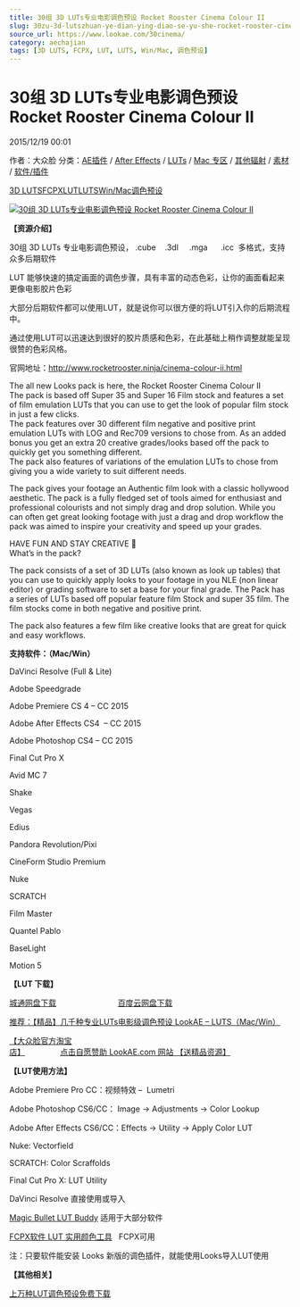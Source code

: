 ```yaml
---
title: 30组 3D LUTs专业电影调色预设 Rocket Rooster Cinema Colour II
slug: 30zu-3d-lutszhuan-ye-dian-ying-diao-se-yu-she-rocket-rooster-cinema-colour-ii
source_url: https://www.lookae.com/30cinema/
category: aechajian
tags: [3D LUTS, FCPX, LUT, LUTS, Win/Mac, 调色预设]
---
```

# 30组 3D LUTs专业电影调色预设 Rocket Rooster Cinema Colour II

2015/12/19 00:01

作者：大众脸
分类：[AE插件](https://www.lookae.com/after-effects/aechajian/) / [After Effects](https://www.lookae.com/after-effects/) / [LUTs](https://www.lookae.com/sucai/lutsfile/) / [Mac 专区](https://www.lookae.com/mac-osx/) / [其他辐射](https://www.lookae.com/others/) / [素材](https://www.lookae.com/sucai/) / [软件/插件](https://www.lookae.com/qitarjcj/)

[3D LUTS](https://www.lookae.com/tag/3d-luts/)[FCPX](https://www.lookae.com/tag/fcpx/)[LUT](https://www.lookae.com/tag/lut/)[LUTS](https://www.lookae.com/tag/luts/)[Win/Mac](https://www.lookae.com/tag/winmac/)[调色预设](https://www.lookae.com/tag/%e8%b0%83%e8%89%b2%e9%a2%84%e8%ae%be/)

[![30组 3D LUTs专业电影调色预设 Rocket Rooster Cinema Colour II](https://www.lookae.com/wp-content/uploads/2015/12/30Cinema.jpg "30组 3D LUTs专业电影调色预设 Rocket Rooster Cinema Colour II-LookAE.com")](https://www.lookae.com/wp-content/uploads/2015/12/30Cinema.jpg)

**【资源介绍】**

30组 3D LUTs 专业电影调色预设， .cube    .3dl     .mga      .icc  多格式，支持众多后期软件

LUT 能够快速的搞定画面的调色步骤，具有丰富的动态色彩，让你的画面看起来更像电影胶片色彩

大部分后期软件都可以使用LUT，就是说你可以很方便的将LUT引入你的后期流程中。

通过使用LUT可以迅速达到很好的胶片质感和色彩，在此基础上稍作调整就能呈现很赞的色彩风格。

官网地址：http://www.rocketrooster.ninja/cinema-colour-ii.html

The all new Looks pack is here, the Rocket Rooster Cinema Colour II  
The pack is based off Super 35 and Super 16 Film stock and features a set of film emulation LUTs that you can use to get the look of popular film stock in just a few clicks.  
The pack features over 30 different film negative and positive print emulation LUTs with LOG and Rec709 versions to chose from. As an added bonus you get an extra 20 creative grades/looks based off the pack to quickly get you something different.  
The pack also features of variations of the emulation LUTs to chose from giving you a wide variety to suit different needs.

The pack gives your footage an Authentic film look with a classic hollywood aesthetic. The pack is a fully fledged set of tools aimed for enthusiast and professional colourists and not simply drag and drop solution. While you can often get great looking footage with just a drag and drop workflow the pack was aimed to inspire your creativity and speed up your grades.

HAVE FUN AND STAY CREATIVE 🙂  
What’s in the pack?

The pack consists of a set of 3D LUTs (also known as look up tables) that you can use to quickly apply looks to your footage in you NLE (non linear editor) or grading software to set a base for your final grade. The Pack has a series of LUTs based off popular feature film Stock and super 35 film. The film stocks come in both negative and positive print.

The pack also features a few film like creative looks that are great for quick and easy workflows.

**支持软件：（Mac/Win）**

DaVinci Resolve (Full & Lite)

Adobe Speedgrade

Adobe Premiere CS 4 – CC 2015

Adobe After Effects CS4  – CC 2015

Adobe Photoshop CS4 – CC 2015

Final Cut Pro X

Avid MC 7

Shake

Vegas

Edius

Pandora Revolution/Pixi

CineForm Studio Premium

Nuke

SCRATCH

Film Master

Quantel Pablo

BaseLight

Motion 5

**【LUT 下载】**

[城通网盘下载](http://lookae.ctfile.com/file/138827804)                            [百度云网盘下载](https://pan.baidu.com/s/1nu3Hdjz)

[推荐：【精品】几千种专业LUTs电影级调色预设 LookAE – LUTS（Mac/Win）](https://www.lookae.com/lookaeluts/)

[【大众脸官方淘宝店】](https://lookae.taobao.com/)                [点击自愿赞助 LookAE.com 网站 【送精品资源】](https://www.lookae.com/sponsor/)

**【LUT使用方法】**

Adobe Premiere Pro CC：视频特效 –  Lumetri

Adobe Photoshop CS6/CC： Image → Adjustments → Color Lookup

Adobe After Effects CS6/CC：Effects → Utility → Apply Color LUT

Nuke: Vectorfield

SCRATCH: Color Scraffolds

Final Cut Pro X: LUT Utility

DaVinci Resolve 直接使用或导入

[Magic Bullet LUT Buddy](https://www.redgiant.com/downloads/free-products/) 适用于大部分软件

[FCPX软件 LUT 实用颜色工具](https://www.lookae.com/fcpx-lut/)   FCPX可用

注：只要软件能安装 Looks 新版的调色插件，就能使用Looks导入LUT使用

**【其他相关】**

[上万种LUT调色预设免费下载](https://www.lookae.com/tag/lut/)
